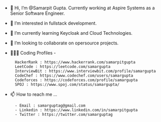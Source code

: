 - 👋 Hi, I’m @Samarpit Gupta. Currently working at Aspire Systems as a Senior Software Engineer.
- 👀 I’m interested in fullstack development.
- 🌱 I’m currently learning Keycloak and Cloud Technologies.
- 💞️ I’m looking to collaborate on opersource projects.
- 👨🏽‍💻 Coding Profiles - 
 
        HackerRank : https://www.hackerrank.com/samarpitgupta  
        LeetCode : https://leetcode.com/samargupta
        InterviewBit : https://www.interviewbit.com/profile/samargupta
        CodeChef : https://www.codechef.com/users/samargupta
        Codeforces : https://codeforces.com/profile/samargupta
        SPOJ : https://www.spoj.com/status/samargupta/
- 📫 How to reach me ...

        - Email : samarguptag@gmail.com
        - Linkedin : https://www.linkedin.com/in/samarpitgupta
        - Twitter : https://twitter.com/samarguptag

<!---
Samarpitgupta/Samarpitgupta is a ✨ special ✨ repository because its `README.md` (this file) appears on your GitHub profile.
You can click the Preview link to take a look at your changes.
--->
